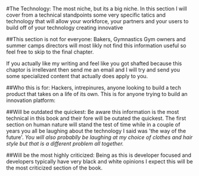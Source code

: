 #The Technology:
The most niche, but its a big niche. In this section I will cover from a technical standpoints some very specific tatics and technology that will allow your workforce, your partners and your users to build off of your technology creating innovative

##This section is not for everyone:
Bakers, Gymnastics Gym owners and summer camps directors will most likly not find this information useful so feel free to skip to the final chapter.

If you actually like my writing and feel like you got shafted because this chaptor is irrellevant then send me an email and I will try and send you some specialized content that actually does apply to you.

##Who this is for:
Hackers, intrepinures, anyone looking to build a tech product that takes on a life of its own. This is for anyone trying to build an innovation platform:


##Will be outdated the quickest:
Be aware this information is the most technical in this book and their fore will be outated the quickest. The first section on human nature will stand the test of time while in a couple of years you all be laughing about the technology I said was 'the way of the future'. _You will also probablly be laughing at my choice of clothes and hair style but that is a different problem all together._

##Will be the most highly criticized:
Being as this is developer focused and developers typically have very black and white opinions I expect this will be the most criticized section of the book.


